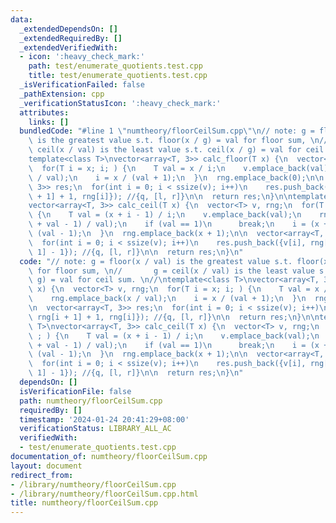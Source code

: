 ```yaml
---
data:
  _extendedDependsOn: []
  _extendedRequiredBy: []
  _extendedVerifiedWith:
  - icon: ':heavy_check_mark:'
    path: test/enumerate_quotients.test.cpp
    title: test/enumerate_quotients.test.cpp
  _isVerificationFailed: false
  _pathExtension: cpp
  _verificationStatusIcon: ':heavy_check_mark:'
  attributes:
    links: []
  bundledCode: "#line 1 \"numtheory/floorCeilSum.cpp\"\n// note: g = floor(x / val)\
    \ is the greatest value s.t. floor(x / g) = val for floor sum, \n//       g =\
    \ ceil(x / val) is the least value s.t. ceil(x / g) = val for ceil sum. \n//\n\
    template<class T>\nvector<array<T, 3>> calc_floor(T x) {\n  vector<T> v, rng;\n\
    \  for(T i = x; i; ) {\n    T val = x / i;\n    v.emplace_back(val);\n    rng.emplace_back(x\
    \ / val);\n    i = x / (val + 1);\n  }\n  rng.emplace_back(0);\n\n  vector<array<T,\
    \ 3>> res;\n  for(int i = 0; i < ssize(v); i++)\n    res.push_back({v[i], rng[i\
    \ + 1] + 1, rng[i]}); //{q, [l, r]}\n\n  return res;\n}\n\ntemplate<class T>\n\
    vector<array<T, 3>> calc_ceil(T x) {\n  vector<T> v, rng;\n  for(T i = 1; ; )\
    \ {\n    T val = (x + i - 1) / i;\n    v.emplace_back(val);\n    rng.emplace_back((x\
    \ + val - 1) / val);\n    if (val == 1)\n      break;\n    i = (x + val - 2) /\
    \ (val - 1);\n  }\n  rng.emplace_back(x + 1);\n\n  vector<array<T, 3>> res;\n\
    \  for(int i = 0; i < ssize(v); i++)\n    res.push_back({v[i], rng[i], rng[i +\
    \ 1] - 1}); //{q, [l, r]}\n\n  return res;\n}\n"
  code: "// note: g = floor(x / val) is the greatest value s.t. floor(x / g) = val\
    \ for floor sum, \n//       g = ceil(x / val) is the least value s.t. ceil(x /\
    \ g) = val for ceil sum. \n//\ntemplate<class T>\nvector<array<T, 3>> calc_floor(T\
    \ x) {\n  vector<T> v, rng;\n  for(T i = x; i; ) {\n    T val = x / i;\n    v.emplace_back(val);\n\
    \    rng.emplace_back(x / val);\n    i = x / (val + 1);\n  }\n  rng.emplace_back(0);\n\
    \n  vector<array<T, 3>> res;\n  for(int i = 0; i < ssize(v); i++)\n    res.push_back({v[i],\
    \ rng[i + 1] + 1, rng[i]}); //{q, [l, r]}\n\n  return res;\n}\n\ntemplate<class\
    \ T>\nvector<array<T, 3>> calc_ceil(T x) {\n  vector<T> v, rng;\n  for(T i = 1;\
    \ ; ) {\n    T val = (x + i - 1) / i;\n    v.emplace_back(val);\n    rng.emplace_back((x\
    \ + val - 1) / val);\n    if (val == 1)\n      break;\n    i = (x + val - 2) /\
    \ (val - 1);\n  }\n  rng.emplace_back(x + 1);\n\n  vector<array<T, 3>> res;\n\
    \  for(int i = 0; i < ssize(v); i++)\n    res.push_back({v[i], rng[i], rng[i +\
    \ 1] - 1}); //{q, [l, r]}\n\n  return res;\n}\n"
  dependsOn: []
  isVerificationFile: false
  path: numtheory/floorCeilSum.cpp
  requiredBy: []
  timestamp: '2024-01-24 20:41:29+08:00'
  verificationStatus: LIBRARY_ALL_AC
  verifiedWith:
  - test/enumerate_quotients.test.cpp
documentation_of: numtheory/floorCeilSum.cpp
layout: document
redirect_from:
- /library/numtheory/floorCeilSum.cpp
- /library/numtheory/floorCeilSum.cpp.html
title: numtheory/floorCeilSum.cpp
---
```

